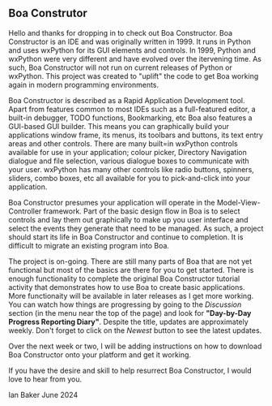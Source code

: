 ## Boa Construtor
Hello and thanks for dropping in to check out Boa Constructor. Boa Constructor is an IDE and was originally written in 1999. It runs in Python and uses wxPython for its GUI elements and controls. In 1999, Python and wxPython were very different and have evolved over the itervening time. As such, Boa Constructor will not run on current releases of Python or wxPython. This project was created to "uplift" the code to get Boa working again in modern programming environments.

Boa Constructor is described as a Rapid Application Development tool. Apart from features common to most IDEs such as a full-featured editor, a built-in debugger, TODO functions, Bookmarking, etc Boa also features a GUI-based GUI builder. This means you can graphically build your applications window frame, its menus, its toolbars and buttons, its text entry areas and other controls. There are many built=in wxPython controls available for use in your application; colour picker, Directory Navigation dialogue and file selection, various dialogue boxes to communicate with your user. wxPython has many other controls like radio buttons, spinners, sliders, combo boxes, etc all available for you to pick-and-click into your application.

Boa Constructor presumes your application will operate in the Model-View-Controller framework. Part of the basic design flow in Boa is to select controls and lay them out graphically to make up you user interface and select the events they generate that need to be managed. As such, a project should start its life in Boa Constructor and continue to completion. It is difficult to migrate an existing program into Boa.

The project is on-going. There are still many parts of Boa that are not yet functional but most of the basics are there for you to get started. There is enough functionality to complete the original Boa Constructor tutorial activity that demonstrates how to use Boa to create basic applications. More functionaity will be available in later releases as I get more working. You can watch how things are progressing by going to the *Discussion* section (in the menu near the top of the page) and look for **"Day-by-Day Progress Reporting Diary"**. Despite the title, updates are approximately weekly. Don't forget to click on the *Newest* button to see the latest updates.

Over the next week or two, I will be adding instructions on how to download Boa Constructor onto your platform and get it working. 

If you have the desire and skill to help resurrect Boa Constructor, I would love to hear from you.

Ian Baker
June 2024
